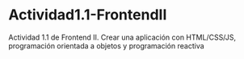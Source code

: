 # Actividad1.1-FrontendII
Actividad 1.1 de Frontend II. Crear una aplicación con HTML/CSS/JS, programación orientada a objetos y programación reactiva
